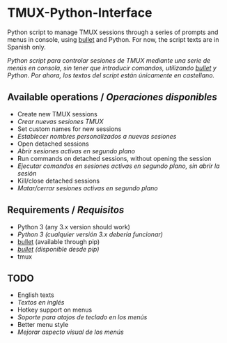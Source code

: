 # TMUX-Python-Interface

Python script to manage TMUX sessions through a series of prompts and menus in console, using [bullet](https://github.com/Mckinsey666/bullet) and Python. For now, the script texts are in Spanish only.

_Python script para controlar sesiones de TMUX mediante una serie de menús en consola, sin tener que introducir comandos, utilizando [bullet](https://github.com/Mckinsey666/bullet) y Python. Por ahora, los textos del script están únicamente en castellano._

## Available operations / _Operaciones disponibles_

- Create new TMUX sessions
- _Crear nuevas sesiones TMUX_
- Set custom names for new sessions
- _Establecer nombres personalizados a nuevas sesiones_
- Open detached sessions
- _Abrir sesiones activas en segundo plano_
- Run commands on detached sessions, without opening the session
- _Ejecutar comandos en sesiones activas en segundo plano, sin abrir la sesión_
- Kill/close detached sessions
- _Matar/cerrar sesiones activas en segundo plano_

## Requirements / _Requisitos_

- Python 3 (any 3.x version should work)
- _Python 3 (cualquier versión 3.x debería funcionar)_
- [bullet](https://github.com/Mckinsey666/bullet) (available through pip)
- _[bullet](https://github.com/Mckinsey666/bullet) (disponible desde pip)_
- tmux

## TODO

- English texts
- _Textos en inglés_
- Hotkey support on menus
- _Soporte para atajos de teclado en los menús_
- Better menu style
- _Mejorar aspecto visual de los menús_
